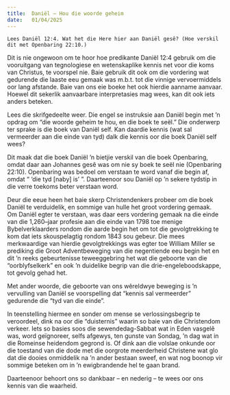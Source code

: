 ```yaml
---
title:  Daniël — Hou die woorde geheim
date:   01/04/2025
---
```


`Lees Daniël 12:4. Wat het die Here hier aan Daniël gesê? (Hoe verskil dit met Openbaring 22:10.)`

Dit is nie ongewoon om te hoor hoe predikante Daniël 12:4 gebruik om die vooruitgang van tegnologiese en wetenskaplike kennis net voor die koms van Christus, te voorspel nie. Baie gebruik dit ook om die vordering wat gedurende die laaste eeu gemaak was m.b.t. tot die vinnige vervoermiddels oor lang afstande. Baie van ons eie boeke het ook hierdie aanname aanvaar. Hoewel dit sekerlik aanvaarbare interpretasies mag wees, kan dit ook iets anders beteken.

Lees die skrifgedeelte weer. Die engel se instruksie aan Daniël begin met ’n opdrag om “die woorde geheim te hou, en die boek te seël.” Die onderwerp ter sprake is die boek van Daniël self. Kan daardie kennis (wat sal vermeerder aan die einde van tyd) dalk die kennis oor die boek Daniël self wees?

Dit maak dat die boek Daniël ’n bietjie verskil van die boek Openbaring, omdat daar aan Johannes gesê was om nie sy boek te seël nie (Openbaring 22:10). Openbaring was bedoel om verstaan te word vanaf die begin af, omdat “ ‘die tyd [naby] is’ ”. Daarteenoor sou Daniël op ’n sekere tydstip in die verre toekoms beter verstaan word.

Deur die eeue heen het baie skerp Christendenkers probeer om die boek Daniël te verduidelik, en sommige van hulle het groot vordering gemaak. Om Daniël egter te verstaan, was daar eers vordering gemaak na die einde van die 1,260–jaar profesie aan die einde van 1798 toe menige Bybelverklaarders rondom die aarde begin het om tot die gevolgtrekking te kom dat iets skouspelagtig rondom 1843 sou gebeur. Die mees merkwaardige van hierdie gevolgtrekkings was egter toe William Miller se prediking die Groot Adventbeweging van die negentiende eeu begin het en dit ’n reeks gebeurtenisse teweeggebring het wat die geboorte van die “oorblyfselkerk” en ook ’n duidelike begrip van die drie-engeleboodskappe, tot gevolg gehad het.

Met ander woorde, die geboorte van ons wêreldwye beweging is ’n vervulling van Daniël se voorspelling dat “kennis sal vermeerder” gedurende die “tyd van die einde”.

In teenstelling hiermee en sonder om mense se verlossingsbegrip te veroordeel, dink na oor die “duisternis” waarin so baie van die Christendom verkeer. Iets so basies soos die sewendedag-Sabbat wat in Eden vasgelê was, word geïgnoreer, selfs afgewys, ten gunste van Sondag, ’n dag wat in die Romeinse heidendom gegrond is. Of dink aan die volslae onkunde oor die toestand van die dode met die oorgrote meerderheid Christene wat glo dat die dooies onmiddelik na ’n ander bestaan sweef, en wat nog boonop vir sommige beteken om in ’n ewigbrandende hel te gaan brand.

Daarteenoor behoort ons so dankbaar – en nederig – te wees oor ons kennis van die waarheid.